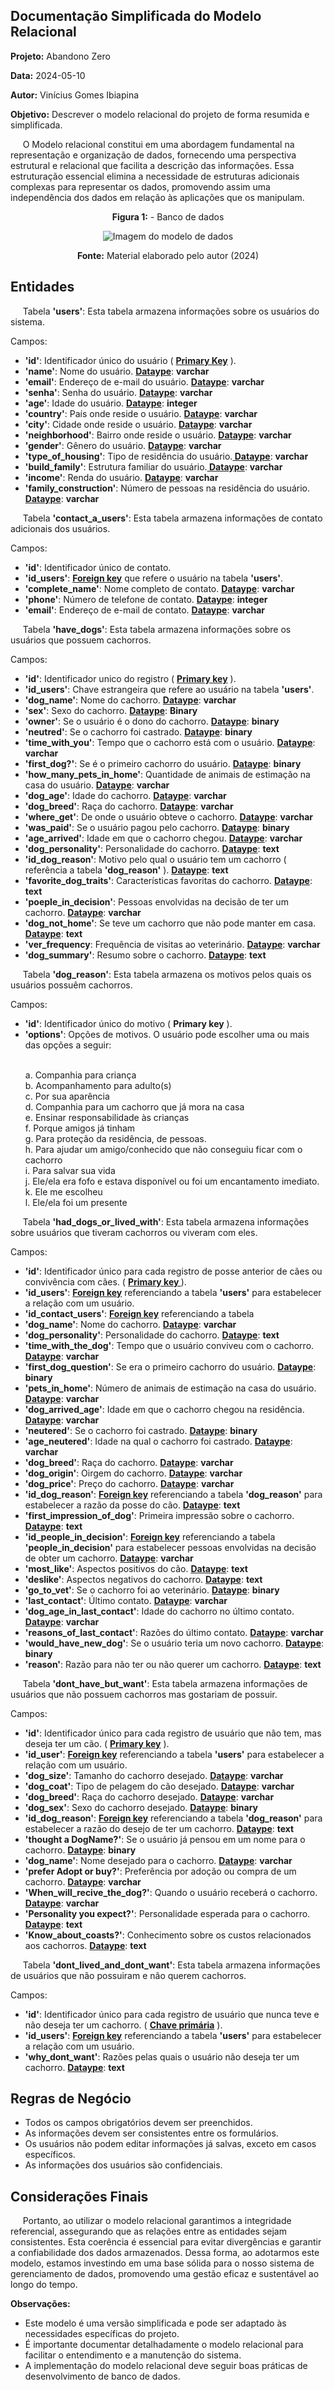 ## Documentação Simplificada do Modelo Relacional

**Projeto:** Abandono Zero

**Data:** 2024-05-10

**Autor:** Vinícius Gomes Ibiapina

**Objetivo:** Descrever o modelo relacional do projeto de forma resumida e simplificada.

&nbsp;&nbsp;&nbsp;&nbsp; O Modelo relacional constitui em uma abordagem fundamental na representação e organização de dados, fornecendo uma perspectiva estrutural e relacional que facilita a descrição das informações. Essa estruturação essencial elimina a necessidade de estruturas adicionais complexas para representar os dados, promovendo assim uma independência dos dados em relação às aplicações que os manipulam.
<div align="center">
  <p> <b>Figura 1:</b> - Banco de dados</p>
<img src="image.png" alt="Imagem do modelo de dados">
 <p><b>Fonte:</b> Material elaborado pelo autor (2024)</p>
</div>

## Entidades

&nbsp;&nbsp;&nbsp;&nbsp; Tabela <b>'users'</b>: Esta tabela armazena informações sobre os usuários do sistema.

 Campos:
  <ul>
    <li><b>'id'</b>: Identificador único do usuário ( <b><u>Primary Key</u></b> ). </li>
    <li><b>'name'</b>: Nome do usuário. <b><u>Dataype</u></b>: <b>varchar</b> </li>
    <li><b>'email'</b>: Endereço de e-mail do usuário. <b><u>Dataype</u></b>: <b>varchar</b> </li>
    <li><b>'senha'</b>: Senha do usuário. <b><u>Dataype</u></b>: <b>varchar</b> </li>
    <li><b>'age'</b>: Idade do usuário. <b><u>Dataype</u></b>: <b>integer</b> </li>
    <li><b>'country'</b>: País onde reside o usuário. <b><u>Dataype</u></b>: <b>varchar</b> </li>
    <li><b>'city'</b>: Cidade onde reside o usuário. <b><u>Dataype</u></b>: <b>varchar</b> </li>
    <li><b>'neighborhood'</b>: Bairro onde reside o usuário. <b><u>Dataype</u></b>: <b>varchar</b> </li>
    <li><b>'gender'</b>: Gênero do usuário. <b><u>Dataype</u></b>: <b>varchar</b> </li>
    <li><b>'type_of_housing'</b>: Tipo de residência do usuário.<b><u> Dataype</u></b>: <b>varchar</b> </li>
    <li><b>'build_family'</b>: Estrutura familiar do usuário.<b><u> Dataype</u></b>: <b>varchar</b> </li>
    <li><b>'income'</b>: Renda do usuário. <b><u>Dataype</u></b>: <b>varchar</b> </li>
    <li><b>'family_construction'</b>: Número de pessoas na residência do usuário. <b><u>Dataype</u></b>: <b>varchar</b> </li>
    </ul>

 &nbsp;&nbsp;&nbsp;&nbsp; Tabela <b>'contact_a_users'</b>: Esta tabela armazena informações de contato adicionais dos usuários.

 Campos:
 <ul>
    <li><b>'id'</b>: Identificador único de contato.  </li>
    <li><b>'id_users'</b>: <b><u>Foreign key</u></b> que refere o usuário na tabela <b>'users'</b>. </li>
    <li><b>'complete_name'</b>: Nome completo de contato. <b><u>Dataype</u></b>: <b>varchar</b> </li>
    <li><b>'phone'</b>: Número de telefone de contato. <b><u>Dataype</u></b>: <b>integer</b> </li>
    <li><b>'email'</b>: Endereço de e-mail de contato. <b><u>Dataype</u></b>: <b>varchar</b> </li>
  </ul>

  &nbsp;&nbsp;&nbsp;&nbsp; Tabela <b>'have_dogs'</b>: Esta tabela armazena informações sobre os usuários que possuem cachorros.

  Campos:
  <ul>
    <li><b>'id'</b>: Identificador unico do registro ( <b><u>Primary key</u></b> ). </li>
    <li><b>'id_users'</b>: Chave estrangeira que refere ao usuário na tabela <b>'users'</b>. </li>
    <li><b>'dog_name'</b>: Nome do cachorro. <b><u>Dataype</u></b>: <b>varchar</b></li>
    <li><b>'sex'</b>: Sexo do cachorro. <b><u>Dataype</u></b>: <b>Binary</b> </li>
    <li><b>'owner'</b>: Se o usuário é o dono do cachorro. <b><u>Dataype</u></b>: <b>binary</b></li>
    <li><b>'neutred'</b>: Se o cachorro foi castrado. <b><u>Dataype</u></b>: <b>binary</b> </li>
    <li><b>'time_with_you'</b>: Tempo que o cachorro está com o usuário. <b><u>Dataype</u></b>: <b>varchar</b> </li>
    <li><b>'first_dog?'</b>: Se é o primeiro cachorro do usuário. <b><u>Dataype</u></b>: <b>binary</b> </li>
    <li><b>'how_many_pets_in_home'</b>: Quantidade de animais de estimação na casa do usuário. <b><u>Dataype</u></b>: <b>varchar</b> </li>
    <li><b>'dog_age'</b>: Idade do cachorro. <b><u>Dataype</u></b>: <b>varchar</b> </li>
    <li><b>'dog_breed'</b>: Raça do cachorro. <b><u>Dataype</u></b>: <b>varchar</b> </li>
    <li><b>'where_get'</b>: De onde o usuário obteve o cachorro. <b><u>Dataype</u></b>: <b>varchar</b> </li>
    <li><b>'was_paid'</b>: Se o usuário pagou pelo cachorro. <b><u>Dataype</u></b>: <b>binary</b> </li>
    <li><b>'age_arrived'</b>: Idade em que o cachorro chegou. <b><u>Dataype</u></b>: <b>varchar</b> </li>
    <li><b>'dog_personality'</b>: Personalidade do cachorro. <b><u>Dataype</u></b>: <b>text</b> </li>
    <li><b>'id_dog_reason'</b>: Motivo pelo qual o usuário tem um cachorro ( referência a tabela <b>'dog_reason'</b> ). <b><u>Dataype</u></b>: <b>text</b> </li>
    <li><b>'favorite_dog_traits'</b>: Características favoritas do cachorro. <b><u>Dataype</u></b>: <b>text</b> </li>
    <li><b>'poeple_in_decision'</b>: Pessoas envolvidas na decisão de ter um cachorro. <b><u>Dataype</u></b>: <b>varchar</b> </li>
    <li><b>'dog_not_home'</b>: Se teve um cachorro que não pode manter em casa. <b><u>Dataype</u></b>: <b>text</b> </li>
    <li><b>'ver_frequency</b>: Frequência de visitas ao veterinário. <b><u>Dataype</u></b>: <b>varchar</b> </li>
    <li><b>'dog_summary'</b>: Resumo sobre o cachorro. <b><u>Dataype</u></b>: <b>text</b> </li>
  </ul>

  &nbsp;&nbsp;&nbsp;&nbsp; Tabela <b>'dog_reason'</b>: Esta tabela armazena os motivos pelos quais os usuários possuêm cachorros.

  Campos:
  <ul>
    <li><b>'id'</b>: Identificador único do motivo ( <b>Primary key</b> ). </li>
    <li><b>'options'</b>: Opções de motivos. O usuário pode escolher uma ou mais das opções a seguir: 

<br>a. Companhia para criança </br>
b. Acompanhamento para adulto(s) </br> 
c. Por sua aparência</br>
d. Companhia para um cachorro que já mora na casa</br>
e. Ensinar responsabilidade às crianças </br>
f. Porque amigos já tinham</br> 
g. Para proteção da residência, de pessoas.</br> 
h. Para ajudar um amigo/conhecido que não conseguiu ficar com o cachorro</br> 
i. Para salvar sua vida</br> 
j. Ele/ela era fofo e estava disponível ou foi um encantamento imediato. </br>
k. Ele me escolheu</br> 
l. Ele/ela foi um presente</br>

</li>
  </ul>

  &nbsp;&nbsp;&nbsp;&nbsp; Tabela <b>'had_dogs_or_lived_with'</b>: Esta tabela armazena informações sobre usuários que tiveram cachorros ou viveram com eles.

  Campos:
  <ul>
    <li><b>'id'</b>: Identificador único para cada registro de posse anterior de cães ou convivência com cães. ( <b><u>Primary key </u></b> ). </li>
    <li><b>'id_users'</b>: <b><u>Foreign key</u></b> referenciando a tabela <b>'users'</b> para estabelecer a relação com um usuário. </li>
    <li><b>'id_contact_users'</b>: <b><u>Foreign key</u></b> referenciando a tabela 
    <li><b>'dog_name'</b>: Nome do cachorro. <b><u>Dataype</u></b>: <b>varchar</b> </li>
    <li><b>'dog_personality'</b>: Personalidade do cachorro. <b><u>Dataype</u></b>: <b>text</b> </li>
    <li><b>'time_with_the_dog'</b>: Tempo que o usuário conviveu com o cachorro. <b><u>Dataype</u></b>: <b>varchar</b> </li>
    <li><b>'first_dog_question'</b>: Se era o primeiro cachorro do usuário. <b><u>Dataype</u></b>: <b>binary</b> </li>
    <li><b>'pets_in_home'</b>: Número de animais de estimação na casa do usuário. <b><u>Dataype</u></b>: <b>varchar</b> </li>
    <li><b>'dog_arrived_age'</b>: Idade em que o cachorro chegou na residência. <b><u>Dataype</u></b>: <b>varchar</b> </li>
    <li><b>'neutered'</b>: Se o cachorro foi castrado. <b><u>Dataype</u></b>: <b>binary</b> </li>
    <li><b>'age_neutered'</b>: Idade na qual o cachorro foi castrado. <b><u>Dataype</u></b>: <b>varchar</b> </li>
    <li><b>'dog_breed'</b>: Raça do cachorro. <b><u>Dataype</u></b>: <b>varchar</b> </li>
    <li><b>'dog_origin'</b>: Oirgem do cachorro. <b><u>Dataype</u></b>: <b>varchar</b> </li>
    <li><b>'dog_price'</b>: Preço do cachorro. <b><u>Dataype</u></b>: <b>varchar</b> </li>
    <li><b>'id_dog_reason'</b>: <b><u>Foreign key</u></b> referenciando a tabela <b>'dog_reason'</b> para estabelecer a razão da posse do cão. <b><u>Dataype</u></b>: <b>text</b> </li>
    <li><b>'first_impression_of_dog'</b>: Primeira impressão sobre o cachorro. <b><u>Dataype</u></b>: <b>text</b> </li>
    <li><b>'id_people_in_decision'</b>: <b><u>Foreign key</u></b> referenciando a tabela <b>'people_in_decision'</b> para estabelecer pessoas envolvidas na decisão de obter um cachorro. <b><u>Dataype</u></b>: <b>varchar</b> </li>
    <li><b>'most_like'</b>: Aspectos positivos do cão. <b><u>Dataype</u></b>: <b>text</b></li>
    <li><b>'deslike'</b>: Aspectos negativos do cachorro. <b><u>Dataype</u></b>: <b>text</b> </li>
    <li><b>'go_to_vet'</b>: Se o cachorro foi ao veterinário. <b><u>Dataype</u></b>: <b>binary</b> </li>
    <li><b>'last_contact'</b>: Último contato. <b><u>Dataype</u></b>: <b>varchar</b></li>
    <li><b>'dog_age_in_last_contact'</b>: Idade do cachorro no último contato. <b><u>Dataype</u></b>: <b>varchar</b> </li>
    <li><b>'reasons_of_last_contact'</b>: Razões do último contato. <b><u>Dataype</u></b>: <b>varchar</b> </li>
    <li><b>'would_have_new_dog'</b>: Se o usuário teria um novo cachorro. <b><u>Dataype</u></b>: <b>binary</b> </li>
    <li><b>'reason'</b>: Razão para não ter ou não querer um cachorro. <b><u>Dataype</u></b>: <b>text</b> </li>
  </ul>


  &nbsp;&nbsp;&nbsp;&nbsp; Tabela <b>'dont_have_but_want'</b>: Esta tabela armazena informações de usuários que não possuem cachorros mas gostariam de possuir.

  Campos:
  <ul>
      <li><b>'id'</b>: Identificador único para cada registro de usuário que não tem, mas deseja ter um cão. ( <b><u>Primary key</u></b> ). </li>
      <li><b>'id_user'</b>: <b><u>Foreign key</u></b> referenciando a tabela <b>'users'</b> para estabelecer a relação com um usuário. </li>
      <li><b>'dog_size'</b>: Tamanho do cachorro desejado. <b><u>Dataype</u></b>: <b>varchar</b> </li>
      <li><b>'dog_coat'</b>: Tipo de pelagem do cão desejado. <b><u>Dataype</u></b>: <b>varchar</b></li>
      <li><b>'dog_breed'</b>: Raça do cachorro desejado. <b><u>Dataype</u></b>: <b>varchar</b> </li>
      <li><b>'dog_sex'</b>: Sexo do cachorro desejado. <b><u>Dataype</u></b>: <b>binary</b> </li>
      <li><b>'id_dog_reason'</b>: <b><u>Foreign key</u></b> referenciando a tabela <b>'dog_reason'</b> para estabelecer a razão do desejo de ter um cachorro. <b><u>Dataype</u></b>: <b>text</b> </li>
      <li><b>'thought a DogName?'</b>: Se o usuário já pensou em um nome para o cachorro. <b><u>Dataype</u></b>: <b>binary</b> </li>
      <li><b>'dog_name'</b>: Nome desejado para o cachorro. <b><u>Dataype</u></b>: <b>varchar</b> </li>
      <li><b>'prefer Adopt or buy?'</b>: Preferência por adoção ou compra de um cachorro. <b><u>Dataype</u></b>: <b>varchar</b> </li>
      <li><b>'When_will_recive_the_dog?'</b>: Quando o usuário receberá o cachorro. <b><u>Dataype</u></b>: <b>varchar</b> </li>
      <li><b>'Personality you expect?'</b>: Personalidade esperada para o cachorro. <b><u>Dataype</u></b>: <b>text</b> </li>
      <li><b>'Know_about_coasts?'</b>: Conhecimento sobre os custos relacionados aos cachorros. <b><u>Dataype</u></b>: <b>text</b> </li>
    
  </ul>

   &nbsp;&nbsp;&nbsp;&nbsp; Tabela <b>'dont_lived_and_dont_want'</b>: Esta tabela armazena informações de usuários que não possuiram e não querem cachorros.

  Campos:
   <ul>
      <li><b>'id'</b>: Identificador único para cada registro de usuário que nunca teve e não deseja ter um cachorro. ( <b><u>Chave primária</u></b> ). </li>
      <li><b>'id_users'</b>: <b><u>Foreign key</u></b> referenciando a tabela <b>'users'</b> para estabelecer a relação com um usuário.</li>
      <li><b>'why_dont_want'</b>: Razões pelas quais o usuário não deseja ter um cachorro. <b><u>Dataype</u></b>: <b>text</b></li>
   </ul>

   ## Regras de Negócio

- Todos os campos obrigatórios devem ser preenchidos.
- As informações devem ser consistentes entre os formulários.
- Os usuários não podem editar informações já salvas, exceto em casos específicos.
- As informações dos usuários são confidenciais.


## Considerações Finais

&nbsp;&nbsp;&nbsp;&nbsp; Portanto, ao utilizar o modelo relacional garantimos a integridade referencial, assegurando que as relações entre as entidades sejam consistentes. Esta coerência é essencial para evitar divergências e garantir a confiabilidade dos dados armazenados. Dessa forma, ao adotarmos este modelo, estamos investindo em uma base sólida para o nosso sistema de gerenciamento de dados, promovendo uma gestão eficaz e sustentável ao longo do tempo.



**Observações:**

- Este modelo é uma versão simplificada e pode ser adaptado às necessidades específicas do projeto.
- É importante documentar detalhadamente o modelo relacional para facilitar o entendimento e a manutenção do sistema.
- A implementação do modelo relacional deve seguir boas práticas de desenvolvimento de banco de dados.
